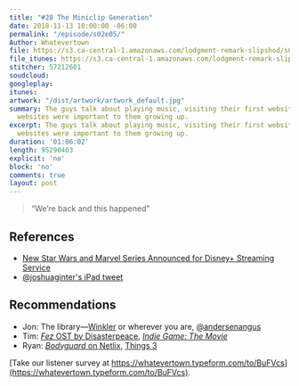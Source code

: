 ```yaml
---
title: "#28 The Miniclip Generation"
date: 2018-11-13 10:00:00 -06:00
permalink: "/episode/s02e05/"
Author: Whatevertown
file: https://s3.ca-central-1.amazonaws.com/lodgment-remark-slipshod/s02e05.mp3
file_itunes: https://s3.ca-central-1.amazonaws.com/lodgment-remark-slipshod/s02e05.m4a
stitcher: 57212601
soudcloud: 
googleplay: 
itunes: 
artwork: "/dist/artwork/artwork_default.jpg"
summary: The guys talk about playing music, visiting their first websites, and what
  websites were important to them growing up.
excerpt: The guys talk about playing music, visiting their first websites, and what
  websites were important to them growing up.
duration: '01:06:02'
length: 95290403
explicit: 'no'
block: 'no'
comments: true
layout: post
---
```


> “We’re back and this happened”

## References
- [New Star Wars and Marvel Series Announced for Disney+ Streaming Service](https://www.thewaltdisneycompany.com/new-star-wars-and-marvel-series-announced-for-disney-streaming-service/)
- [@joshuaginter's iPad tweet](https://twitter.com/joshuaginter/status/1060581709375266816)

## Recommendations
- Jon: The library—[Winkler](https://scrl.mb.libraries.coop) or wherever you are, [@andersenangus](https://twitter.com/andersenangus)
- Tim: [*Fez* OST by Disasterpeace](https://open.spotify.com/album/6QtCv5E76lUVbXfUFZxLuH?si=RQyo6z3hRu2c7sry9o5cUA), *[Indie Game: The Movie](https://www.youtube.com/watch?v=GhaT78i1x2M)*
- Ryan: [*Bodyguard* on Netlix](https://www.youtube.com/watch?v=tLfLU6-9lxY), [Things 3](https://culturedcode.com/things/)


[Take our listener survey at https://whatevertown.typeform.com/to/BuFVcs](https://whatevertown.typeform.com/to/BuFVcs).
